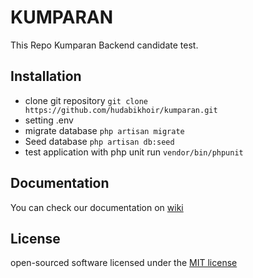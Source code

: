 # KUMPARAN

This Repo Kumparan Backend candidate test.

## Installation

- clone git repository
``git clone https://github.com/hudabikhoir/kumparan.git``
- setting .env 
- migrate database
``php artisan migrate``
- Seed database 
``php artisan db:seed``
- test application with php unit run 
``vendor/bin/phpunit``

## Documentation
You can check our documentation on [wiki](http://opensource.org/licenses/MIT)


## License

open-sourced software licensed under the [MIT license](http://opensource.org/licenses/MIT)
